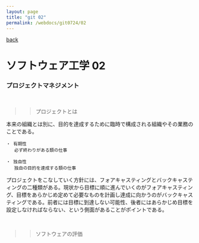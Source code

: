 ```yaml
---
layout: page
title: "git 02"
permalink: /webdocs/git0724/02
---
```


[back](/webdocs/git0724)

# ソフトウェア工学 02

### プロジェクトマネジメント

<br>

>> プロジェクトとは

本来の組織とは別に、目的を達成するために臨時で構成される組織やその業務のことである。

```
・ 有期性
   必ず終わりがある類の仕事

・ 独自性
   独自の目的を達成する類の仕事
```

プロジェクトをこなしていく方針には、フォアキャスティングとバックキャスティングの二種類がある。現状から目標に順に進んでいくのがフォアキャスティング、目標をあらかじめ定めて必要なものを計画し達成に向かうのがバックキャスティングである。前者には目標に到達しない可能性、後者にはあらかじめ目標を設定しなければならない、という側面があることがポイントである。

<br>

>> ソフトウェアの評価
